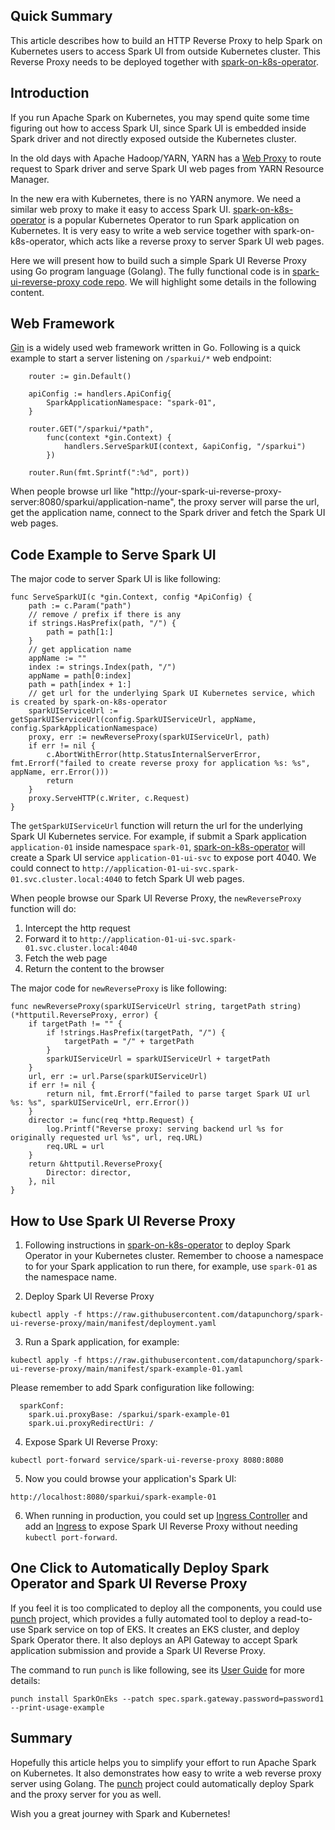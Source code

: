 ## Quick Summary
This article describes how to build an HTTP Reverse Proxy to help Spark on Kubernetes users to access
Spark UI from outside Kubernetes cluster. This Reverse Proxy needs to be deployed together with
[spark-on-k8s-operator](https://github.com/GoogleCloudPlatform/spark-on-k8s-operator).

## Introduction

If you run Apache Spark on Kubernetes, you may spend quite some time figuring out how to access Spark UI,
since Spark UI is embedded inside Spark driver and not directly exposed outside the Kubernetes cluster.

In the old days with Apache Hadoop/YARN, YARN has a 
[Web Proxy](https://hadoop.apache.org/docs/current/hadoop-yarn/hadoop-yarn-site/WebApplicationProxy.html)
to route request to Spark driver and serve Spark UI web pages from YARN Resource Manager.

In the new era with Kubernetes, there is no YARN anymore. We need a similar web proxy to make it easy to
access Spark UI. [spark-on-k8s-operator](https://github.com/GoogleCloudPlatform/spark-on-k8s-operator) is
a popular Kubernetes Operator to run Spark application on Kubernetes. It is very easy to write a web service
together with spark-on-k8s-operator, which acts like a reverse proxy to server Spark UI web pages.

Here we will present how to build such a simple Spark UI Reverse Proxy using Go program language (Golang). 
The fully functional code is in [spark-ui-reverse-proxy code repo](https://github.com/datapunchorg/spark-ui-reverse-proxy).
We will highlight some details in the following content.

## Web Framework

[Gin](https://github.com/gin-gonic/gin) is a widely used web framework written in Go. Following is a quick example to
start a server listening on `/sparkui/*` web endpoint:

```
	router := gin.Default()

	apiConfig := handlers.ApiConfig{
		SparkApplicationNamespace: "spark-01",
	}

	router.GET("/sparkui/*path",
		func(context *gin.Context) {
			handlers.ServeSparkUI(context, &apiConfig, "/sparkui")
		})

	router.Run(fmt.Sprintf(":%d", port))
```

When people browse url like "http://your-spark-ui-reverse-proxy-server:8080/sparkui/application-name", the proxy server
will parse the url, get the application name, connect to the Spark driver and fetch the Spark UI web pages.

## Code Example to Serve Spark UI

The major code to server Spark UI is like following:

```
func ServeSparkUI(c *gin.Context, config *ApiConfig) {
	path := c.Param("path")
	// remove / prefix if there is any
	if strings.HasPrefix(path, "/") {
		path = path[1:]
	}
	// get application name
	appName := ""
	index := strings.Index(path, "/")
	appName = path[0:index]
	path = path[index + 1:]
	// get url for the underlying Spark UI Kubernetes service, which is created by spark-on-k8s-operator
	sparkUIServiceUrl := getSparkUIServiceUrl(config.SparkUIServiceUrl, appName, config.SparkApplicationNamespace)
	proxy, err := newReverseProxy(sparkUIServiceUrl, path)
	if err != nil {
		c.AbortWithError(http.StatusInternalServerError, fmt.Errorf("failed to create reverse proxy for application %s: %s", appName, err.Error()))
		return
	}
	proxy.ServeHTTP(c.Writer, c.Request)
}
```

The `getSparkUIServiceUrl` function will return the url for the underlying Spark UI Kubernetes service. For example,
if submit a Spark application `application-01` inside namespace `spark-01`,
[spark-on-k8s-operator](https://github.com/GoogleCloudPlatform/spark-on-k8s-operator) will create a Spark UI service
`application-01-ui-svc` to expose port 4040. We could connect to
`http://application-01-ui-svc.spark-01.svc.cluster.local:4040` to fetch Spark UI web pages.

When people browse our Spark UI Reverse Proxy, the `newReverseProxy` function will do:

1. Intercept the http request
2. Forward it to `http://application-01-ui-svc.spark-01.svc.cluster.local:4040`
3. Fetch the web page
4. Return the content to the browser

The major code for `newReverseProxy` is like following:

```
func newReverseProxy(sparkUIServiceUrl string, targetPath string) (*httputil.ReverseProxy, error) {
	if targetPath != "" {
		if !strings.HasPrefix(targetPath, "/") {
			targetPath = "/" + targetPath
		}
		sparkUIServiceUrl = sparkUIServiceUrl + targetPath
	}
	url, err := url.Parse(sparkUIServiceUrl)
	if err != nil {
		return nil, fmt.Errorf("failed to parse target Spark UI url %s: %s", sparkUIServiceUrl, err.Error())
	}
	director := func(req *http.Request) {
		log.Printf("Reverse proxy: serving backend url %s for originally requested url %s", url, req.URL)
		req.URL = url
	}
	return &httputil.ReverseProxy{
		Director: director,
	}, nil
}
```

## How to Use Spark UI Reverse Proxy

1. Following instructions in [spark-on-k8s-operator](https://github.com/GoogleCloudPlatform/spark-on-k8s-operator)
to deploy Spark Operator in your Kubernetes cluster. Remember to choose a namespace to for your Spark application to
run there, for example, use `spark-01` as the namespace name.

2. Deploy Spark UI Reverse Proxy

```
kubectl apply -f https://raw.githubusercontent.com/datapunchorg/spark-ui-reverse-proxy/main/manifest/deployment.yaml
```

3. Run a Spark application, for example:

```
kubectl apply -f https://raw.githubusercontent.com/datapunchorg/spark-ui-reverse-proxy/main/manifest/spark-example-01.yaml
```
Please remember to add Spark configuration like following:
```
  sparkConf:
    spark.ui.proxyBase: /sparkui/spark-example-01
    spark.ui.proxyRedirectUri: /
```

4. Expose Spark UI Reverse Proxy:

```
kubectl port-forward service/spark-ui-reverse-proxy 8080:8080
```

5. Now you could browse your application's Spark UI:

```
http://localhost:8080/sparkui/spark-example-01
```

6. When running in production, you could set up
[Ingress Controller](https://kubernetes.io/docs/concepts/services-networking/ingress-controllers/) and add an
[Ingress](https://kubernetes.io/docs/concepts/services-networking/ingress/) to expose Spark UI Reverse Proxy
without needing `kubectl port-forward`.

## One Click to Automatically Deploy Spark Operator and Spark UI Reverse Proxy

If you feel it is too complicated to deploy all the components, you could use
[punch](https://github.com/datapunchorg/punch) project, which provides a fully automated tool to deploy a read-to-use
Spark service on top of EKS. It creates an EKS cluster, and deploy Spark Operator there. It also deploys an
API Gateway to accept Spark application submission and provide a Spark UI Reverse Proxy.

The command to run `punch` is like following, see its [User Guide](https://github.com/datapunchorg/punch/blob/main/UserGuide.md)
for more details:

```
punch install SparkOnEks --patch spec.spark.gateway.password=password1 --print-usage-example
```

## Summary

Hopefully this article helps you to simplify your effort to run Apache Spark on Kubernetes. It also demonstrates how
easy to write a web reverse proxy server using Golang. The [punch](https://github.com/datapunchorg/punch) project could
automatically deploy Spark and the proxy server for you as well.

Wish you a great journey with Spark and Kubernetes!

